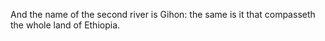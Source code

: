 And the name of the second river is Gihon: the same is it that compasseth the whole land of Ethiopia.
